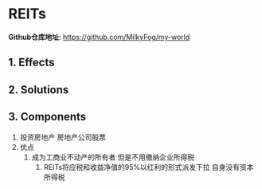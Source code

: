 # REITs

**Github仓库地址**: <https://github.com/MilkyFog/my-world>

## 1. **Effects**

## 2. **Solutions**

## 3. **Components**

1. 投资房地产 房地产公司股票
2. 优点
   1. 成为工商业不动产的所有者 但是不用缴纳企业所得税
      1. REITs将应税和收益净值的95%以红利的形式派发下拉 自身没有资本所得税
